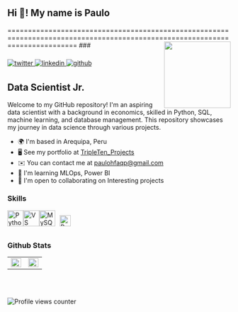 <h2 align="left">Hi 👋! My name is Paulo</h2>
=============================================================================================================================
###

<img align="right" height="150" src="https://i.giphy.com/media/v1.Y2lkPTc5MGI3NjExbjZ5aGpubGUzeXNlOXA1cjhrNWM2cHhkamNlb3cweXd0aWt1cW5wMCZlcD12MV9pbnRlcm5hbF9naWZfYnlfaWQmY3Q9Zw/SvckSy7fFviqrq8ClF/giphy.gif"  />

###

<a href="https://twitter.com/@Paulofhf1" target="_blank">
<img src=https://img.shields.io/badge/twitter-%2300acee.svg?&style=for-the-badge&logo=twitter&logoColor=white alt=twitter style="margin-bottom: 5px;" />
</a>
<a href="https://linkedin.com/in/paulofhf13" target="_blank">
<img src=https://img.shields.io/badge/linkedin-%231E77B5.svg?&style=for-the-badge&logo=linkedin&logoColor=white alt=linkedin style="margin-bottom: 5px;" />
</a>
<a href="https://github.com/pfhuamanflores" target="_blank">
<img src=https://img.shields.io/badge/github-%2324292e.svg?&style=for-the-badge&logo=github&logoColor=white alt=github style="margin-bottom: 5px;" />
</a>  

Data Scientist Jr.
------------------

Welcome to my GitHub repository! I'm an aspiring data scientist with a background in economics, skilled in Python, SQL, machine learning, and database management. This repository showcases my journey in data science through various projects.

* 🌍  I'm based in Arequipa, Peru
* 🖥️  See my portfolio at [TripleTen\_Projects](https://github.com/pfhuamanflores/TripleTen_Projects)
* ✉️  You can contact me at [paulohfaqp@gmail.com](mailto:paulohfaqp@gmail.com)
* 🧠  I'm learning MLOps, Power BI
* 🤝  I'm open to collaborating on Interesting projects

### Skills

<p align="left">
<a href="https://www.python.org/" target="_blank" rel="noreferrer"><img src="https://raw.githubusercontent.com/danielcranney/readme-generator/main/public/icons/skills/python-colored.svg" width="36" height="36" alt="Python" /></a><a href="https://code.visualstudio.com/" target="_blank" rel="noreferrer"><img src="https://raw.githubusercontent.com/danielcranney/readme-generator/main/public/icons/skills/visualstudiocode.svg" width="36" height="36" alt="VS Code" /></a><a href="https://www.mysql.com/" target="_blank" rel="noreferrer"><img src="https://raw.githubusercontent.com/danielcranney/readme-generator/main/public/icons/skills/mysql-colored.svg" width="36" height="36" alt="MySQL" /></a><a href="https://powerbi.microsoft.com/en-us/" target="_blank"><img style="margin: 10px" src="https://profilinator.rishav.dev/skills-assets/powerbi.png" alt="Power Bi" height="25" /></a>
</p>

### Github Stats  
<table><tr><td valign="top" width="50%">

<img src="https://github-readme-stats.vercel.app/api?username=pfhuamanflores&show_icons=true&count_private=true&hide_border=true" align="left" style="width: 100%" />

</td><td valign="top" width="50%">

<img src="https://github-readme-stats.vercel.app/api/top-langs/?username=pfhuamanflores&hide_border=true&layout=compact" align="left" style="width: 100%" />

</td></tr></table>  

<br/>  

  

<br/>  

![Profile views counter](https://komarev.com/ghpvc/?username=pfhuamanflores&&style=flat-square)  
  

<br/>  


<br />
